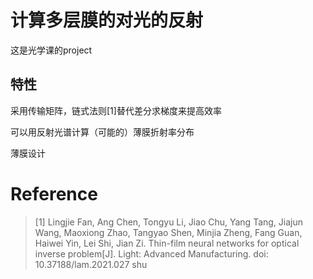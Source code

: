 # 计算多层膜的对光的反射
这是光学课的project
## 特性
采用传输矩阵，链式法则[1]替代差分求梯度来提高效率

可以用反射光谱计算（可能的）薄膜折射率分布

薄膜设计


# Reference
>[1] Lingjie Fan, Ang Chen, Tongyu Li, Jiao Chu, Yang Tang, Jiajun Wang, Maoxiong Zhao, Tangyao Shen, Minjia Zheng, Fang Guan, Haiwei Yin, Lei Shi, Jian Zi. Thin-film neural networks for optical inverse problem[J]. Light: Advanced Manufacturing. doi: 10.37188/lam.2021.027 shu
